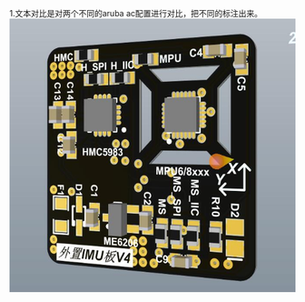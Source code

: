 1.文本对比是对两个不同的aruba ac配置进行对比，把不同的标注出来。
![image](https://github.com/ZhiliangMa/MPU6500-HMC5983-AK8975-BMP280-MS5611-10DOF-IMU-PCB/blob/main/img/IMU-V5-TOP.jpg)
